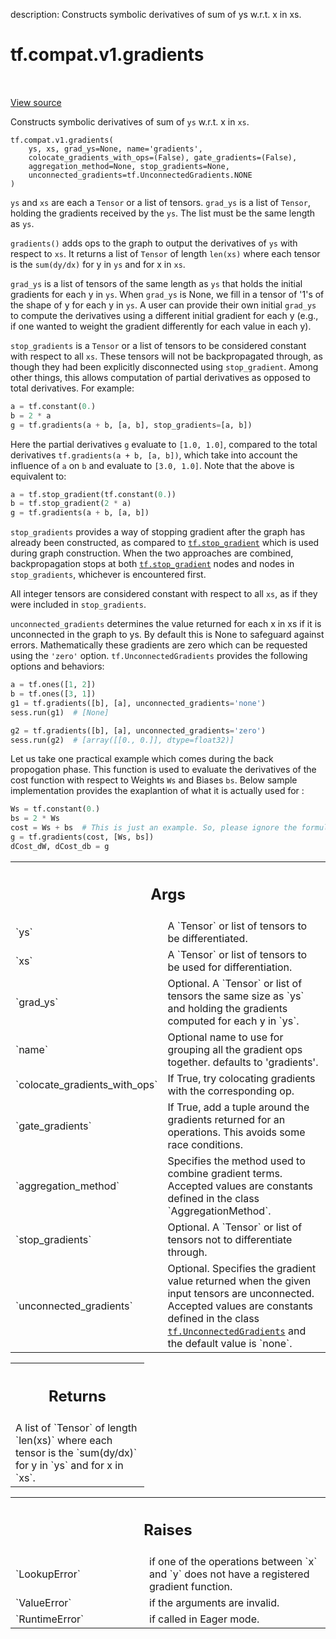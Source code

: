 description: Constructs symbolic derivatives of sum of ys w.r.t. x in xs.

<div itemscope itemtype="http://developers.google.com/ReferenceObject">
<meta itemprop="name" content="tf.compat.v1.gradients" />
<meta itemprop="path" content="Stable" />
</div>

# tf.compat.v1.gradients

<!-- Insert buttons and diff -->

<table class="tfo-notebook-buttons tfo-api nocontent" align="left">

</table>

<a target="_blank" href="/code/stable/tensorflow/python/ops/gradients_impl.py">View source</a>



Constructs symbolic derivatives of sum of `ys` w.r.t. x in `xs`.

<pre class="devsite-click-to-copy prettyprint lang-py tfo-signature-link">
<code>tf.compat.v1.gradients(
    ys, xs, grad_ys=None, name=&#x27;gradients&#x27;,
    colocate_gradients_with_ops=(False), gate_gradients=(False),
    aggregation_method=None, stop_gradients=None,
    unconnected_gradients=tf.UnconnectedGradients.NONE
)
</code></pre>



<!-- Placeholder for "Used in" -->

`ys` and `xs` are each a `Tensor` or a list of tensors.  `grad_ys`
is a list of `Tensor`, holding the gradients received by the
`ys`. The list must be the same length as `ys`.

`gradients()` adds ops to the graph to output the derivatives of `ys` with
respect to `xs`.  It returns a list of `Tensor` of length `len(xs)` where
each tensor is the `sum(dy/dx)` for y in `ys` and for x in `xs`.

`grad_ys` is a list of tensors of the same length as `ys` that holds
the initial gradients for each y in `ys`.  When `grad_ys` is None,
we fill in a tensor of '1's of the shape of y for each y in `ys`.  A
user can provide their own initial `grad_ys` to compute the
derivatives using a different initial gradient for each y (e.g., if
one wanted to weight the gradient differently for each value in
each y).

`stop_gradients` is a `Tensor` or a list of tensors to be considered constant
with respect to all `xs`. These tensors will not be backpropagated through,
as though they had been explicitly disconnected using `stop_gradient`.  Among
other things, this allows computation of partial derivatives as opposed to
total derivatives. For example:

```python
a = tf.constant(0.)
b = 2 * a
g = tf.gradients(a + b, [a, b], stop_gradients=[a, b])
```

Here the partial derivatives `g` evaluate to `[1.0, 1.0]`, compared to the
total derivatives `tf.gradients(a + b, [a, b])`, which take into account the
influence of `a` on `b` and evaluate to `[3.0, 1.0]`.  Note that the above is
equivalent to:

```python
a = tf.stop_gradient(tf.constant(0.))
b = tf.stop_gradient(2 * a)
g = tf.gradients(a + b, [a, b])
```

`stop_gradients` provides a way of stopping gradient after the graph has
already been constructed, as compared to <a href="../../../tf/stop_gradient.md"><code>tf.stop_gradient</code></a> which is used
during graph construction.  When the two approaches are combined,
backpropagation stops at both <a href="../../../tf/stop_gradient.md"><code>tf.stop_gradient</code></a> nodes and nodes in
`stop_gradients`, whichever is encountered first.

All integer tensors are considered constant with respect to all `xs`, as if
they were included in `stop_gradients`.

`unconnected_gradients` determines the value returned for each x in xs if it
is unconnected in the graph to ys. By default this is None to safeguard
against errors. Mathematically these gradients are zero which can be requested
using the `'zero'` option. `tf.UnconnectedGradients` provides the
following options and behaviors:

```python
a = tf.ones([1, 2])
b = tf.ones([3, 1])
g1 = tf.gradients([b], [a], unconnected_gradients='none')
sess.run(g1)  # [None]

g2 = tf.gradients([b], [a], unconnected_gradients='zero')
sess.run(g2)  # [array([[0., 0.]], dtype=float32)]
```

Let us take one practical example which comes during the back propogation
phase. This function is used to evaluate the derivatives of the cost function
with respect to Weights `Ws` and Biases `bs`. Below sample implementation
provides the exaplantion of what it is actually used for :

```python
Ws = tf.constant(0.)
bs = 2 * Ws
cost = Ws + bs  # This is just an example. So, please ignore the formulas.
g = tf.gradients(cost, [Ws, bs])
dCost_dW, dCost_db = g
```


<!-- Tabular view -->
 <table class="responsive fixed orange">
<colgroup><col width="214px"><col></colgroup>
<tr><th colspan="2"><h2 class="add-link">Args</h2></th></tr>

<tr>
<td>
`ys`
</td>
<td>
A `Tensor` or list of tensors to be differentiated.
</td>
</tr><tr>
<td>
`xs`
</td>
<td>
A `Tensor` or list of tensors to be used for differentiation.
</td>
</tr><tr>
<td>
`grad_ys`
</td>
<td>
Optional. A `Tensor` or list of tensors the same size as
`ys` and holding the gradients computed for each y in `ys`.
</td>
</tr><tr>
<td>
`name`
</td>
<td>
Optional name to use for grouping all the gradient ops together.
defaults to 'gradients'.
</td>
</tr><tr>
<td>
`colocate_gradients_with_ops`
</td>
<td>
If True, try colocating gradients with
the corresponding op.
</td>
</tr><tr>
<td>
`gate_gradients`
</td>
<td>
If True, add a tuple around the gradients returned
for an operations.  This avoids some race conditions.
</td>
</tr><tr>
<td>
`aggregation_method`
</td>
<td>
Specifies the method used to combine gradient terms.
Accepted values are constants defined in the class `AggregationMethod`.
</td>
</tr><tr>
<td>
`stop_gradients`
</td>
<td>
Optional. A `Tensor` or list of tensors not to differentiate
through.
</td>
</tr><tr>
<td>
`unconnected_gradients`
</td>
<td>
Optional. Specifies the gradient value returned when
the given input tensors are unconnected. Accepted values are constants
defined in the class <a href="../../../tf/UnconnectedGradients.md"><code>tf.UnconnectedGradients</code></a> and the default value is
`none`.
</td>
</tr>
</table>



<!-- Tabular view -->
 <table class="responsive fixed orange">
<colgroup><col width="214px"><col></colgroup>
<tr><th colspan="2"><h2 class="add-link">Returns</h2></th></tr>
<tr class="alt">
<td colspan="2">
A list of `Tensor` of length `len(xs)` where each tensor is the `sum(dy/dx)`
for y in `ys` and for x in `xs`.
</td>
</tr>

</table>



<!-- Tabular view -->
 <table class="responsive fixed orange">
<colgroup><col width="214px"><col></colgroup>
<tr><th colspan="2"><h2 class="add-link">Raises</h2></th></tr>

<tr>
<td>
`LookupError`
</td>
<td>
if one of the operations between `x` and `y` does not
have a registered gradient function.
</td>
</tr><tr>
<td>
`ValueError`
</td>
<td>
if the arguments are invalid.
</td>
</tr><tr>
<td>
`RuntimeError`
</td>
<td>
if called in Eager mode.
</td>
</tr>
</table>

